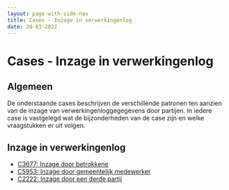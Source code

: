 ```yaml
---
layout: page-with-side-nav
title: Cases - Inzage in verwerkingenlog
date: 28-03-2022
---
```


# Cases - Inzage in verwerkingenlog

## Algemeen
De onderstaande cases beschrijven de verschillende patronen ten aanzien van de inzage van verwerkingenloggegegevens door partijen. In iedere case is vastgelegd wat de bijzonderheden van de case zijn en welke vraagstukken er uit volgen. 

## Inzage in verwerkingenlog
- [C3677: Inzage door betrokkene](./../artefacten/3677.md)
- [C5953: Inzage door gemeentelijk medewerker](./../artefacten/5953.md)
- [C2222: Inzage door een derde partij](./../artefacten/2222.md)
